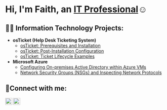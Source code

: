 <h1>Hi, I'm Faith, an <a href="https://linkedin.com/in/erika-c-b07807276">IT Professional</a>☺</h1>

<h2>👨‍💻 Information Technology Projects:</h2>

- <b>osTicket (Help Desk Ticketing System)</b>
  - [osTicket: Prerequisites and Installation](https://github.com/faithcan1/osticket-prereqs)
  - [osTicket: Post-Installation Configuration](https://github.com/faithcan1/post-install-config)
  - [osTicket: Ticket Lifecycle Examples](https://github.com/faithcan1/ticket-lifecycle)
- <b>Microsoft Azure</b>
  - [Configuring On-premises Active Directory within Azure VMs](https://github.com/faithcan1/configure-ad)
  - [Network Security Groups (NSGs) and Inspecting Network Protocols](https://github.com/faithcan1/azure-network-protocols)

<h2>🤳Connect with me:</h2>

[<img align="left" alt="Erika | Twitter" width="22px" src="https://cdn.jsdelivr.net/npm/simple-icons@v3/icons/twitter.svg" />][twitter]
[<img align="left" alt="Erika | LinkedIn" width="22px" src="https://cdn.jsdelivr.net/npm/simple-icons@v3/icons/linkedin.svg" />][linkedin]

[twitter]: https://twitter.com/Erika
[linkedin]: https://linkedin.com/in/Erika
